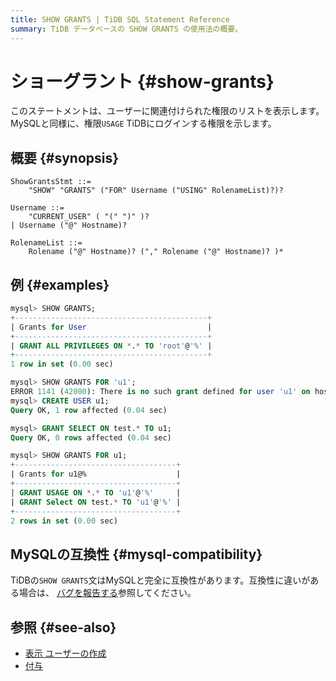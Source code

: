 ```yaml
---
title: SHOW GRANTS | TiDB SQL Statement Reference
summary: TiDB データベースの SHOW GRANTS の使用法の概要。
---
```


# ショーグラント {#show-grants}

このステートメントは、ユーザーに関連付けられた権限のリストを表示します。MySQLと同様に、権限`USAGE` TiDBにログインする権限を示します。

## 概要 {#synopsis}

```ebnf+diagram
ShowGrantsStmt ::=
    "SHOW" "GRANTS" ("FOR" Username ("USING" RolenameList)?)?

Username ::=
    "CURRENT_USER" ( "(" ")" )?
| Username ("@" Hostname)?

RolenameList ::=
    Rolename ("@" Hostname)? ("," Rolename ("@" Hostname)? )*
```

## 例 {#examples}

```sql
mysql> SHOW GRANTS;
+-------------------------------------------+
| Grants for User                           |
+-------------------------------------------+
| GRANT ALL PRIVILEGES ON *.* TO 'root'@'%' |
+-------------------------------------------+
1 row in set (0.00 sec)

mysql> SHOW GRANTS FOR 'u1';
ERROR 1141 (42000): There is no such grant defined for user 'u1' on host '%'
mysql> CREATE USER u1;
Query OK, 1 row affected (0.04 sec)

mysql> GRANT SELECT ON test.* TO u1;
Query OK, 0 rows affected (0.04 sec)

mysql> SHOW GRANTS FOR u1;
+------------------------------------+
| Grants for u1@%                    |
+------------------------------------+
| GRANT USAGE ON *.* TO 'u1'@'%'     |
| GRANT Select ON test.* TO 'u1'@'%' |
+------------------------------------+
2 rows in set (0.00 sec)
```

## MySQLの互換性 {#mysql-compatibility}

TiDBの`SHOW GRANTS`文はMySQLと完全に互換性があります。互換性に違いがある場合は、 [バグを報告する](https://docs.pingcap.com/tidb/stable/support)参照してください。

## 参照 {#see-also}

-   [表示 ユーザーの作成](/sql-statements/sql-statement-show-create-user.md)
-   [付与](/sql-statements/sql-statement-grant-privileges.md)
